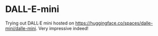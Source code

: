 # DALL-E-mini

Trying out DALL·E mini hosted on https://huggingface.co/spaces/dalle-mini/dalle-mini. Very impressive indeed!
